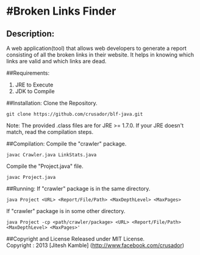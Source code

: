 #Broken Links Finder
===

## Description:
A web application(tool) that allows web developers to generate a report consisting of all the broken links in their website. It helps in knowing which links are valid and which links are dead.

##Requirements:
1. JRE to Execute
2. JDK to Compile

##Installation:
Clone the Repository.

	git clone https://github.com/crusador/blf-java.git
	
Note: The provided .class files are for JRE >= 1.7.0. If your JRE doesn't match, read the compilation steps.

##Compilation:
Compile the "crawler" package.

	javac Crawler.java LinkStats.java

Compile the "Project.java" file.

	javac Project.java

##Running:
If "crawler" package is in the same directory.

	java Project <URL> <Report/File/Path> <MaxDepthLevel> <MaxPages>
	
If "crawler" package is in some other directory.

	java Project -cp <path/crawler/package> <URL> <Report/File/Path> <MaxDepthLevel> <MaxPages>'

##Copyright and License
Released under MIT License.  
Copyright : 2013 [Jitesh Kamble] (http://www.facebook.com/crusador)

